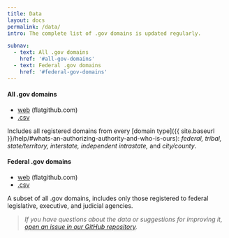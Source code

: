 ```yaml
---
title: Data
layout: docs
permalink: /data/
intro: The complete list of .gov domains is updated regularly.

subnav:
  - text: All .gov domains
    href: '#all-gov-domains'
  - text: Federal .gov domains
    href: '#federal-gov-domains'
---
```


#### All .gov domains

* [web](https://flatgithub.com/cisagov/dotgov-data/blob/main/?filename=current-full.csv) (flatgithub.com)
* [.csv](https://raw.githubusercontent.com/cisagov/dotgov-data/main/current-full.csv)

Includes all registered domains from every [domain type]({{ site.baseurl }}/help/#whats-an-authorizing-authority-and-who-is-ours): _federal, tribal, state/territory, interstate, independent intrastate,_ and _city/county_.

#### Federal .gov domains

* [web](https://flatgithub.com/cisagov/dotgov-data/blob/main/?filename=current-federal.csv) (flatgithub.com)
* [.csv](https://raw.githubusercontent.com/cisagov/dotgov-data/main/current-federal.csv)

A subset of all .gov domains, includes only those registered to federal legislative, executive, and judicial agencies.

>_If you have questions about the data or suggestions for improving it, [open an issue in our GitHub repository](https://github.com/cisagov/dotgov-data/issues)._
